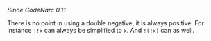 *Since CodeNarc 0.11*

There is no point in using a double negative, it is always positive. For
instance `!!x` can always be simplified to `x`. And `!(!x)` can as well.
